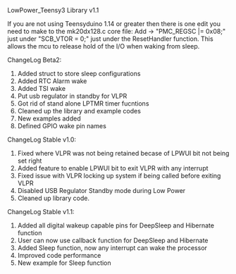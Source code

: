 LowPower_Teensy3 Library v1.1

If you are not using Teensyduino 1.14 or greater then there is one edit you need to make
to the mk20dx128.c core file: Add -> "PMC_REGSC |= 0x08;" just under "SCB_VTOR = 0;" just
under the ResetHandler function. This allows the mcu to release hold of the I/O when
waking from sleep.

ChangeLog Beta2:
1.  Added struct to store sleep configurations
2.  Added RTC Alarm wake
3.  Added TSI wake
4.  Put usb regulator in standby for VLPR
5.  Got rid of stand alone LPTMR timer fucntions
6.  Cleaned up the library and example codes
7.  New examples added
8.  Defined GPIO wake pin names

ChangeLog Stable v1.0:
1.  Fixed where VLPR was not being retained becase of LPWUI bit not being set right
2.  Added feature to enable LPWUI bit to exit VLPR with any interrupt
3.  Fixed issue with VLPR locking up system if being called before exiting VLPR
4.  Disabled USB Regulator Standby mode during Low Power
5.  Cleaned up library code.

ChangeLog Stable v1.1:
1.  Added all digital wakeup capable pins for DeepSleep and Hibernate function
2.  User can now use callback function for DeepSleep and Hibernate
3.  Added Sleep function, now any interrupt can wake the processor
4.  Improved code performance
5.  New example for Sleep function